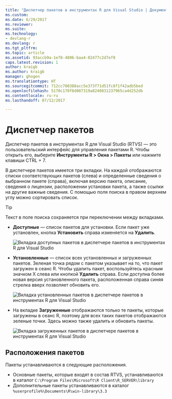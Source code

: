 ```yaml
---
title: "Диспетчер пакетов в инструментах R для Visual Studio | Документация Майкрософт"
ms.custom: 
ms.date: 6/29/2017
ms.reviewer: 
ms.suite: 
ms.technology:
- devlang-r
ms.devlang: r
ms.tgt_pltfrm: 
ms.topic: article
ms.assetid: 93accb9a-1ef8-4806-baa4-02477c2d7ef0
caps.latest.revision: 1
author: kraigb
ms.author: kraigb
manager: ghogen
ms.translationtype: HT
ms.sourcegitcommit: 712cc780388acc5e373f71d51fc8f1f42adb5bed
ms.openlocfilehash: 5170c170f8d087319a8240831237965ca4d252db
ms.contentlocale: ru-ru
ms.lasthandoff: 07/12/2017

---
```


# <a name="package-manager"></a>Диспетчер пакетов

Диспетчер пакетов в инструментах R для Visual Studio (RTVS) — это пользовательский интерфейс для управления пакетами R. Чтобы открыть его, выберите **Инструменты R > Окна > Пакеты** или нажмите клавиши CTRL + 7.

В диспетчере пакетов имеется три вкладки. На каждой отображаются списки соответствующих пакетов (слева) и определенные сведения о выбранном пакете (справа), включая версию пакета, описание, сведения о лицензии, расположении установки пакета, а также ссылки на другие важные сведения. С помощью поля поиска в правом верхнем углу можно сортировать список.

> [!Tip]
> Текст в поле поиска сохраняется при переключении между вкладками.

- **Доступные** — список пакетов для установки. Если пакет уже установлен, кнопка **Установить** справа изменяется на **Удалить**.

    ![Вкладка доступных пакетов в диспетчере пакетов в инструментах R для Visual Studio](media/package-manager-available.png)

- **Установленные** — список всех установленных и загруженных пакетов. Зеленая точка рядом с пакетом указывает на то, что пакет загружен в сеанс R. Чтобы удалить пакет, воспользуйтесь красным значком X слева или кнопкой **Удалить** справа. Если доступна более новая версия установленного пакета, расположенная справа синяя стрелка вверх позволяет обновить его.

    ![Вкладка установленных пакетов в диспетчере пакетов в инструментах R для Visual Studio](media/package-manager-installed.png)

- На вкладке **Загруженные** отображаются только те пакеты, которые загружены в сеанс R, поэтому для всех таких пакетов отображаются зеленые точки. Здесь можно также удалить и обновить пакеты.

    ![Вкладка загруженных пакетов в диспетчере пакетов в инструментах R для Visual Studio](media/package-manager-loaded.png)

## <a name="package-locations"></a>Расположения пакетов

Пакеты устанавливаются в следующие расположения.

- Основные пакеты, которые входят в состав RTVS, устанавливаются в каталог `C:\Program Files\Microsoft\R Client\R_SERVER\library`
- Дополнительные пакеты устанавливаются в каталог `%userprofile%\Documents\R\win-library\3.3`

